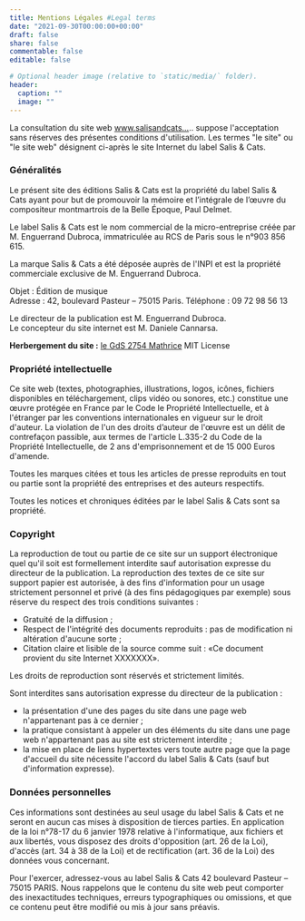```yaml
---
title: Mentions Légales #Legal terms 
date: "2021-09-30T00:00:00+00:00"
draft: false
share: false
commentable: false
editable: false

# Optional header image (relative to `static/media/` folder).
header:
  caption: ""
  image: ""
---
```


La consultation du site web www.salisandcats….. suppose l'acceptation sans réserves des présentes conditions d'utilisation. Les termes "le site" ou "le site web" désignent ci-après le site Internet du label Salis & Cats.

 

### Généralités

Le présent site des éditions Salis & Cats est la propriété du label Salis & Cats ayant pour but de promouvoir la mémoire et l’intégrale de l’œuvre du compositeur montmartrois de la Belle Époque, Paul Delmet.

Le label Salis & Cats est le nom commercial de la micro-entreprise créée par M. Enguerrand Dubroca, immatriculée au RCS de Paris sous le n°903 856 615.

La marque Salis & Cats a été déposée auprès de l'INPI et est la propriété commerciale exclusive de M. Enguerrand Dubroca.

Objet : Édition de musique <br>
Adresse : 42, boulevard Pasteur – 75015 Paris. 
Téléphone : 09 72 98 56 13


Le directeur de la publication est M. Enguerrand Dubroca.<br>
Le concepteur du site internet est M. Daniele Cannarsa.


**Herbergement du site :** [le GdS 2754 Mathrice](https://mathrice.fr) MIT License

 

### Propriété intellectuelle

Ce site web (textes, photographies, illustrations, logos, icônes, fichiers disponibles en téléchargement, clips vidéo ou sonores, etc.) constitue une œuvre protégée en France par le Code le Propriété Intellectuelle, et à l'étranger par les conventions internationales en vigueur sur le droit d'auteur.
La violation de l'un des droits d’auteur de l'œuvre est un délit de contrefaçon passible, aux termes de l'article L.335-2 du Code de la Propriété Intellectuelle, de 2 ans d'emprisonnement et de 15 000 Euros d'amende.

Toutes les marques citées et tous les articles de presse reproduits en tout ou partie sont la propriété des entreprises et des auteurs respectifs.

Toutes les notices et chroniques éditées par le label Salis & Cats sont sa propriété.

 

### Copyright

La reproduction de tout ou partie de ce site sur un support électronique quel qu'il soit est formellement interdite sauf autorisation expresse du directeur de la publication.
La reproduction des textes de ce site sur support papier est autorisée, à des fins d'information pour un usage strictement personnel et privé (à des fins pédagogiques par exemple) sous réserve du respect des trois conditions suivantes :
   - Gratuité de la diffusion ; 
   - Respect de l'intégrité des documents reproduits : pas de modification ni altération d'aucune sorte ;
   - Citation claire et lisible de la source comme suit : «Ce document provient du site Internet XXXXXXX».
   
Les droits de reproduction sont réservés et strictement limités.

Sont interdites sans autorisation expresse du directeur de la publication : 
   - la présentation d'une des pages du site dans une page web n'appartenant pas à ce dernier ;
   - la pratique consistant à appeler un des éléments du site dans une page web n'appartenant pas au site est strictement interdite ;
   - la mise en place de liens hypertextes vers toute autre page que la page d'accueil du site nécessite l'accord du label Salis & Cats (sauf but d'information expresse).



### Données personnelles

Ces informations sont destinées au seul usage du label Salis & Cats et ne seront en aucun cas mises à disposition de tierces parties. En application de la loi n°78-17 du 6 janvier 1978 relative à l'informatique, aux fichiers et aux libertés, vous disposez des droits d'opposition (art. 26 de la Loi), d'accès (art. 34 à 38 de la Loi) et de rectification (art. 36 de la Loi) des données vous concernant.

Pour l'exercer, adressez-vous au label Salis & Cats 42 boulevard Pasteur – 75015 PARIS. Nous rappelons que le contenu du site web peut comporter des inexactitudes techniques, erreurs typographiques ou omissions, et que ce contenu peut être modifié ou mis à jour sans préavis.




